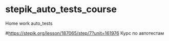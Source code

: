 # stepik_auto_tests_course
Home work auto_tests

#https://stepik.org/lesson/187065/step/7?unit=161976  Курс по автотестам
